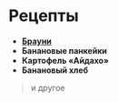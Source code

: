 # Рецепты

- [**Брауни**](brownee.md)
- **Банановые панкейки**
- **Картофель «Айдахо»**
- **Банановый хлеб**

> и другое
